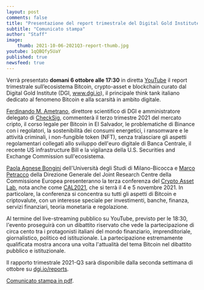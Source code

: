 ```yaml
---
layout: post
comments: false
title: "Presentazione del report trimestrale del Digital Gold Institute"
subtitle: "Comunicato stampa" 
author: "Staff"
image:
    thumb: 2021-10-06-2021Q3-report-thumb.jpg
youtube: 1qQBQfy5UaY
published: true
newsfeed: true
---
```


Verrà presentato **domani 6 ottobre alle 17:30** in diretta [YouTube](https://youtu.be/1qQBQfy5UaY) il report trimestrale sull’ecosistema Bitcoin, crypto-asset e blockchain curato dal Digital Gold Institute (DGI, www.dgi.io), il principale think tank italiano dedicato al fenomeno Bitcoin e alla scarsità in ambito digitale.

[Ferdinando M. Ametrano](https://ametrano.net/it/about/), direttore scientifico di DGI e amministratore delegato di [CheckSig](www.checksig.io), commenterà il terzo trimestre 2021 del mercato cripto, il corso legale per Bitcoin in El Salvador, le problematiche di Binance con i regolatori, la sostenibilità dei consumi energetici, i ransomware e le attività criminali, i non-fungible token (NFT), senza tralasciare gli aspetti regolamentari collegati allo sviluppo dell'euro digitale di Banca Centrale, il recente US infrastructure Bill e la vigilanza della U.S. Securities and Exchange Commission sull'ecosistema.

[Paola Agnese Bongini](https://www.unimib.it/paola-agnese-bongini) dell'Università degli Studi di Milano-Bicocca e [Marco Petracco](https://it.linkedin.com/in/marcopetracco) della Direzione Generale del Joint Research Centre della Commissione Europea presenteranno la terza conferenza del [Crypto Asset Lab](https://cryptoassetlab.diseade.unimib.it/), nota anche come [CAL2021](https://cryptoassetlab.diseade.unimib.it/calconf/), che si terrà il 4 e 5 novembre 2021. In particolare, la conferenza si concentra su tutti gli aspetti di Bitcoin e criptovalute, con un interesse speciale per investimenti, banche, finanza, servizi finanziari, teoria monetaria e regolazione.

Al termine del live-streaming pubblico su YouTube, previsto per le 18:30, l'evento proseguirà con un dibattito riservato che vede la partecipazione di circa cento tra i protagonisti italiani del mondo finanziario, imprenditoriale, giornalistico, politico ed istituzionale. La partecipazione estremamente qualificata mostra ancora una volta l'attualità del tema Bitcoin nel dibattito pubblico e istituzionale.

Il rapporto trimestrale 2021-Q3 sarà disponibile dalla seconda settimana di ottobre su [dgi.io/reports](https://dgi.io/reports/).

[Comunicato stampa in pdf]({{site.baseurl}}/docs/20211005-comunicato-stampa-report-dgi.pdf).
